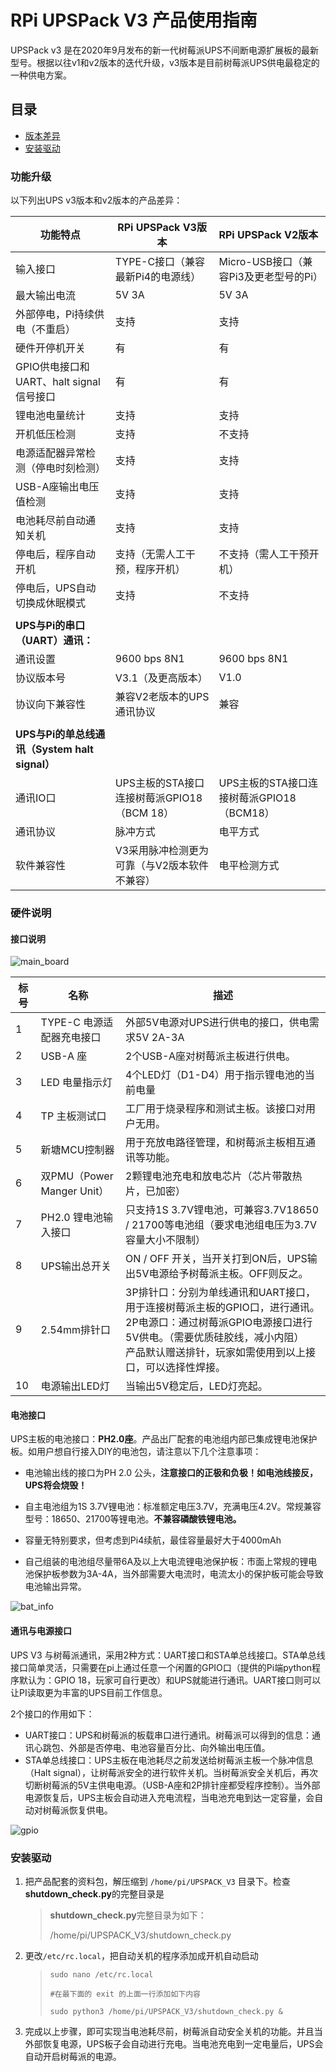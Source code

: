 # RPi UPSPack V3 产品使用指南

UPSPack v3 是在2020年9月发布的新一代树莓派UPS不间断电源扩展板的最新型号。根据以往v1和v2版本的迭代升级，v3版本是目前树莓派UPS供电最稳定的一种供电方案。

## 目录

* [版本差异](#版本差异)
* [安装驱动](#安装驱动)







### 功能升级

以下列出UPS v3版本和v2版本的产品差异：

| 功能特点                                      | RPi UPSPack V3版本                           | RPi UPSPack V2版本                        |
| --------------------------------------------- | -------------------------------------------- | :---------------------------------------- |
| 输入接口                                      | TYPE-C接口（兼容最新Pi4的电源线）            | Micro-USB接口（兼容Pi3及更老型号的Pi）    |
| 最大输出电流                                  | 5V 3A                                        | 5V 3A                                     |
| 外部停电，Pi持续供电（不重启）                | 支持                                         | 支持                                      |
| 硬件开停机开关                                | 有                                           | 有                                        |
| GPIO供电接口和UART、halt signal信号接口       | 有                                           | 有                                        |
| 锂电池电量统计                                | 支持                                         | 支持                                      |
| 开机低压检测                                  | 支持                                         | 不支持                                    |
| 电源适配器异常检测（停电时刻检测）            | 支持                                         | 支持                                      |
| USB-A座输出电压值检测                         | 支持                                         | 支持                                      |
| 电池耗尽前自动通知关机                        | 支持                                         | 支持                                      |
| 停电后，程序自动开机                          | 支持（无需人工干预，程序开机）               | 不支持（需人工干预开机）                  |
| 停电后，UPS自动切换成休眠模式                 | 支持                                         | 不支持                                    |
|                                               |                                              |                                           |
| **UPS与Pi的串口（UART）通讯：**               |                                              |                                           |
| 通讯设置                                      | 9600 bps 8N1                                 | 9600 bps 8N1                              |
| 协议版本号                                    | V3.1（及更高版本）                           | V1.0                                      |
| 协议向下兼容性                                | 兼容V2老版本的UPS通讯协议                    | 兼容                                      |
|                                               |                                              |                                           |
| **UPS与Pi的单总线通讯（System halt signal）** |                                              |                                           |
| 通讯IO口                                      | UPS主板的STA接口连接树莓派GPIO18（BCM 18）   | UPS主板的STA接口连接树莓派GPIO18（BCM18） |
| 通讯协议                                      | 脉冲方式                                     | 电平方式                                  |
| 软件兼容性                                    | V3采用脉冲检测更为可靠（与V2版本软件不兼容） | 电平检测方式                              |



### 硬件说明

#### 接口说明

![main_board](/image/main_board.JPG)

| 标号 | 名称                       | 描述                                                         |
| ---- | -------------------------- | ------------------------------------------------------------ |
| 1    | TYPE-C 电源适配器充电接口  | 外部5V电源对UPS进行供电的接口，供电需求5V 2A-3A              |
| 2    | USB-A 座                   | 2个USB-A座对树莓派主板进行供电。                             |
| 3    | LED 电量指示灯             | 4个LED灯（D1-D4）用于指示锂电池的当前电量                    |
| 4    | TP 主板测试口              | 工厂用于烧录程序和测试主板。该接口对用户无用。               |
| 5    | 新塘MCU控制器              | 用于充放电路径管理，和树莓派主板相互通讯等功能。             |
| 6    | 双PMU（Power Manger Unit） | 2颗锂电池充电和放电芯片（芯片带散热片，已加密）              |
| 7    | PH2.0 锂电池输入接口       | 只支持1S 3.7V锂电池，可兼容3.7V18650 / 21700等电池组（要求电池组电压为3.7V 容量大小不限制） |
| 8    | UPS输出总开关              | ON / OFF 开关，当开关打到ON后，UPS输出5V电源给予树莓派主板。OFF则反之。 |
| 9    | 2.54mm排针口               | 3P排针口：分别为单线通讯和UART接口，用于连接树莓派主板的GPIO口，进行通讯。<br />2P电源口：通过树莓派GPIO电源接口进行5V供电。（需要优质硅胶线，减小内阻）<br />产品默认赠送排针，玩家如需使用到以上接口，可以选择性焊接。 |
| 10   | 电源输出LED灯              | 当输出5V稳定后，LED灯亮起。                                  |



#### 电池接口

UPS主板的电池接口：**PH2.0座**。产品出厂配套的电池组内部已集成锂电池保护板。如用户想自行接入DIY的电池包，请注意以下几个注意事项：

* 电池输出线的接口为PH 2.0 公头，**注意接口的正极和负极！如电池线接反，UPS将会烧毁！**

* 自主电池组为1S 3.7V锂电池：标准额定电压3.7V，充满电压4.2V。常规兼容型号：18650、21700等锂电池。**不兼容磷酸铁锂电池。**

* 容量无特别要求，但考虑到Pi4续航，最佳容量最好大于4000mAh

* 自己组装的电池组尽量带6A及以上大电流锂电池保护板：市面上常规的锂电池保护板参数为3A-4A，当外部需要大电流时，电流太小的保护板可能会导致电池输出异常。

![bat_info](\image\bat_info.jpg)

  

#### 通讯与电源接口

UPS V3 与树莓派通讯，采用2种方式：UART接口和STA单总线接口。STA单总线接口简单灵活，只需要在pi上通过任意一个闲置的GPIO口（提供的Pi端python程序默认为：GPIO 18，玩家可自行更改）和UPS就能进行通讯。UART接口则可以让PI读取更为丰富的UPS目前工作信息。

2个接口的作用如下：

* UART接口：UPS和树莓派的板载串口进行通讯。树莓派可以得到的信息：通讯心跳包、外部是否停电、电池容量百分比、向外输出电压值。
* STA单总线接口：UPS主板在电池耗尽之前发送给树莓派主板一个脉冲信息（Halt signal），让树莓派安全的进行软件关机。当树莓派安全关机后，再次切断树莓派的5V主供电电源。（USB-A座和2P排针座都受程序控制）。当外部电源恢复后，UPS主板会自动进入充电流程，当电池充电到达一定容量，会自动对树莓派恢复供电。

![gpio](\image\gpio.jpg)











### 安装驱动

1. 把产品配套的资料包，解压缩到 `/home/pi/UPSPACK_V3` 目录下。检查**shutdown_check.py**的完整目录是

    > **shutdown_check.py**完整目录为如下：
    >
    > /home/pi/UPSPACK_V3/shutdown_check.py

2.  更改`/etc/rc.local`，把自动关机的程序添加成开机自动启动

    > ```shell
    > sudo nano /etc/rc.local
    > 
    > #在最下面的 exit 的上面一行添加如下内容
    > 
    > sudo python3 /home/pi/UPSPACK_V3/shutdown_check.py &
    > ```

3. 完成以上步骤，即可实现当电池耗尽前，树莓派自动安全关机的功能。并且当外部恢复电源，UPS板子会自动进行充电。当电池充电到一定电量后，UPS会自动开启树莓派的电源。
